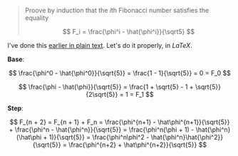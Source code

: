 > Proove by induction that the $i$th Fibonacci number satisfies the equality
>
> $$ F_i = \frac{\phi^i - \hat{\phi^i}}{\sqrt5} $$

I've done this [earlier in plain text](https://github.com/skanev/playground/blob/master/scheme/sicp/01/13.scm). Let's do it properly, in $LaTeX$.

**Base**:

$$ \frac{\phi^0 - \hat{\phi^0}}{\sqrt{5}} = \frac{1 - 1}{\sqrt{5}} = 0 = F_0 $$

$$ \frac{\phi - \hat{\phi}}{\sqrt{5}} = \frac{1 + \sqrt{5} - 1 + \sqrt{5}}{2\sqrt{5}} = 1 = F_1 $$

**Step**:

$$ F_{n + 2} = F_{n + 1} + F_n
   = \frac{\phi^{n+1} - \hat\phi^{n+1}}{\sqrt{5}} + \frac{\phi^n - \hat{\phi^n}}{\sqrt{5}}
   = \frac{\phi^n(\phi + 1) - \hat{\phi^n}(\hat\phi + 1)}{\sqrt{5}}
   = \frac{\phi^n\phi^2 - \hat{\phi^n}\hat{\phi^2}}{\sqrt{5}}
   = \frac{\phi^{n+2} + \hat\phi^{n+2}}{\sqrt{5}}
$$
